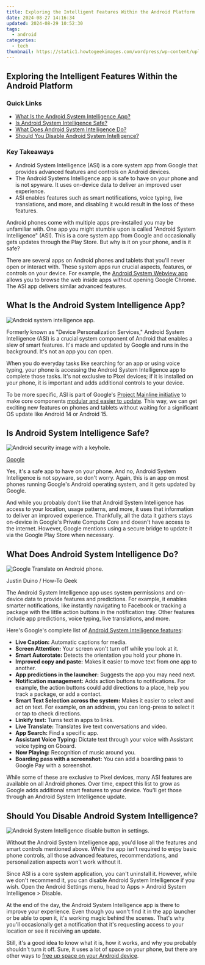 ```yaml
---
title: Exploring the Intelligent Features Within the Android Platform
date: 2024-08-27 14:16:34
updated: 2024-08-29 10:52:30
tags:
  - android
categories:
  - tech
thumbnail: https://static1.howtogeekimages.com/wordpress/wp-content/uploads/2023/12/android-system-intelligence.png
---
```


## Exploring the Intelligent Features Within the Android Platform

### Quick Links

* [What Is the Android System Intelligence App?](https://fox-links.techidaily.com/thankful-tailings-templates-for-every-dollar-plan/)
* [Is Android System Intelligence Safe?](https://screen-mirror.techidaily.com/how-to-screen-mirror-on-apple-iphone-8-drfone-by-drfone-ios/)
* [What Does Android System Intelligence Do?](https://activate-lock.techidaily.com/in-2024-bypass-icloud-activation-lock-with-imei-code-on-apple-iphone-14-pro-by-drfone-ios/)
* [Should You Disable Android System Intelligence?](https://extra-hints.techidaily.com/updated-affordable-aerial-cameras-top-picks-under-100/)

### Key Takeaways

* Android System Intelligence (ASI) is a core system app from Google that provides advanced features and controls on Android devices.
* The Android Systems Intelligence app is safe to have on your phone and is not spyware. It uses on-device data to deliver an improved user experience.
* ASI enables features such as smart notifications, voice typing, live translations, and more, and disabling it would result in the loss of these features.

 Android phones come with multiple apps pre-installed you may be unfamiliar with. One app you might stumble upon is called "Android System Intelligence" (ASI). This is a core system app from Google and occasionally gets updates through the Play Store. But why is it on your phone, and is it safe?

 There are several apps on Android phones and tablets that you'll never open or interact with. These system apps run crucial aspects, features, or controls on your device. For example, the [Android System Webview app](https://extra-hints.techidaily.com/updated-authoritative-insights-on-premium-auto-cam-tech/) allows you to browse the web inside apps without opening Google Chrome. The ASI app delivers similar advanced features.

##  What Is the Android System Intelligence App?

![Android system intelligence app.](https://static1.howtogeekimages.com/wordpress/wp-content/uploads/2023/12/android-system-intelligence-app.jpeg) 

 Formerly known as "Device Personalization Services," Android System Intelligence (ASI) is a crucial system component of Android that enables a slew of smart features. It's made and updated by Google and runs in the background. It's not an app you can open.

 When you do everyday tasks like searching for an app or using voice typing, your phone is accessing the Android System Intelligence app to complete those tasks. It's not exclusive to Pixel devices; if it is installed on your phone, it is important and adds additional controls to your device.

 To be more specific, ASI is part of Google's [Project Mainline initiative](https://discord-videos.techidaily.com/updated-unsubscribing-disconnecting-desktop-discords/) to make core components [modular and easier to update](https://source.android.com/docs/core/ota/modular-system). This way, we can get exciting new features on phones and tablets without waiting for a significant OS update like Android 14 or Android 15.

##  Is Android System Intelligence Safe?

![Android security image with a keyhole.](https://static1.howtogeekimages.com/wordpress/wp-content/uploads/2023/12/android-security-image.jpeg) 

[Google](https://android-developers.googleblog.com/2021/10/launching-data-safety-in-play-console.html)

 Yes, it's a safe app to have on your phone. And no, Android System Intelligence is not spyware, so don't worry. Again, this is an app on most phones running Google's Android operating system, and it gets updated by Google.

 And while you probably don't like that Android System Intelligence has access to your location, usage patterns, and more, it uses that information to deliver an improved experience. Thankfully, all the data it gathers stays on-device in Google's Private Compute Core and doesn't have access to the internet. However, Google mentions using a secure bridge to update it via the Google Play Store when necessary.

##  What Does Android System Intelligence Do?

![Google Translate on Android phone.](https://static1.howtogeekimages.com/wordpress/wp-content/uploads/2023/05/Google-Translate.png) 

Justin Duino / How-To Geek

 The Android System Intelligence app uses system permissions and on-device data to provide features and predictions. For example, it enables smarter notifications, like instantly navigating to Facebook or tracking a package with the little action buttons in the notification tray. Other features include app predictions, voice typing, live translations, and more.

 Here's Google's complete list of [Android System Intelligence features](https://support.google.com/pixelphone/answer/12112173?hl=en):

* **Live Caption:** Automatic captions for media.
* **Screen Attention:** Your screen won't turn off while you look at it.
* **Smart Autorotate:** Detects the orientation you hold your phone in.
* **Improved copy and paste:** Makes it easier to move text from one app to another.
* **App predictions in the launcher:** Suggests the app you may need next.
* **Notification management:** Adds action buttons to notifications. For example, the action buttons could add directions to a place, help you track a package, or add a contact.
* **Smart Text Selection across the system:** Makes it easier to select and act on text. For example, on an address, you can long-press to select it or tap to check directions.
* **Linkify text:** Turns text in apps to links.
* **Live Translate:** Translates live text conversations and video.
* **App Search:** Find a specific app.
* **Assistant Voice Typing:** Dictate text through your voice with Assistant voice typing on Gboard.
* **Now Playing:** Recognition of music around you.
* **Boarding pass with a screenshot:** You can add a boarding pass to Google Pay with a screenshot.

 While some of these are exclusive to Pixel devices, many ASI features are available on all Android phones. Over time, expect this list to grow as Google adds additional smart features to your device. You'll get those through an Android System Intelligence update.

##  Should You Disable Android System Intelligence?

![Android System Intelligence disable button in settings.](https://static1.howtogeekimages.com/wordpress/wp-content/uploads/2023/12/disable-android-system-intelligence.jpeg) 

 Without the Android System Intelligence app, you'd lose all the features and smart controls mentioned above. While the app isn't required to enjoy basic phone controls, all those advanced features, recommendations, and personalization aspects won't work without it.

 Since ASI is a core system application, you can't uninstall it. However, while we don't recommend it, you can disable Android System Intelligence if you wish. Open the Android Settings menu, head to Apps > Android System Intelligence > Disable.

 At the end of the day, the Android System Intelligence app is there to improve your experience. Even though you won't find it in the app launcher or be able to open it, it's working magic behind the scenes. That's why you'll occasionally get a notification that it's requesting access to your location or see it receiving an update.

 Still, it's a good idea to know what it is, how it works, and why you probably shouldn't turn it off. Sure, it uses a lot of space on your phone, but there are other ways to [free up space on your Android device](https://twitter-clips.techidaily.com/updated-2024-approved-how-to-save-funny-tweet-graphics-gifs-in-minutes/).

<ins class="adsbygoogle"
     style="display:block"
     data-ad-format="autorelaxed"
     data-ad-client="ca-pub-7571918770474297"
     data-ad-slot="1223367746"></ins>



<ins class="adsbygoogle"
     style="display:block"
     data-ad-client="ca-pub-7571918770474297"
     data-ad-slot="8358498916"
     data-ad-format="auto"
     data-full-width-responsive="true"></ins>
